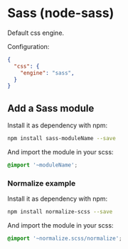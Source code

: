 
Sass (node-sass)
===============================================================================

Default css engine.

Configuration:
```json
{
  "css": {
    "engine": "sass",
  }
}
```

Add a Sass module
-------------------------------------------------------------------------------

Install it as dependency with npm:
```bash
npm install sass-moduleName --save
```

And import the module in your scss:
```scss
@import '~moduleName';
```


### Normalize example

Install it as dependency with npm:
```bash
npm install normalize-scss --save
```

And import the module in your scss:
```scss
@import '~normalize.scss/normalize';
```


